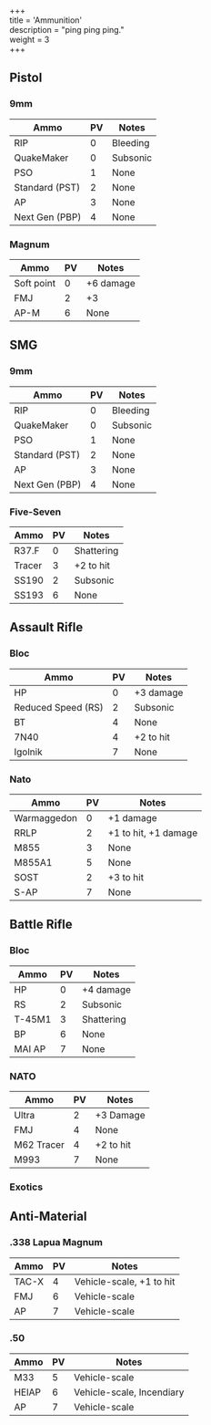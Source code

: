 +++   
title = 'Ammunition'   
description = "ping ping ping."   
weight = 3   
+++   
   
## Pistol   
   
### 9mm   
| Ammo           | PV | Notes    |
|----------------|----|----------|
| RIP            | 0  | Bleeding |
| QuakeMaker     | 0  | Subsonic |
| PSO            | 1  | None     |
| Standard (PST) | 2  | None     |
| AP             | 3  | None     |
| Next Gen (PBP) | 4  | None     |
   
### Magnum   
| Ammo       | PV | Notes     |
|------------|----|-----------|
| Soft point | 0  | +6 damage |
| FMJ        | 2  | +3        |
| AP-M       | 6  | None      |
   
## SMG   
### 9mm   
| Ammo           | PV | Notes    |
|----------------|----|----------|
| RIP            | 0  | Bleeding |
| QuakeMaker     | 0  | Subsonic |
| PSO            | 1  | None     |
| Standard (PST) | 2  | None     |
| AP             | 3  | None     |
| Next Gen (PBP) | 4  | None     |
     
   
### Five-Seven   
| Ammo   | PV | Notes      |
|--------|----|------------|
| R37.F  | 0  | Shattering |
| Tracer | 3  | +2 to hit  |
| SS190  | 2  | Subsonic   |
| SS193  | 6  | None       |  
   
## Assault Rifle   
### Bloc   
| Ammo               | PV | Notes     |
|--------------------|----|-----------|
| HP                 | 0  | +3 damage |
| Reduced Speed (RS) | 2  | Subsonic  |
| BT                 | 4  | None      |
| 7N40               | 4  | +2 to hit |
| Igolnik            | 7  | None      |  
   
### Nato   
| Ammo        | PV | Notes                |
|-------------|----|----------------------|
| Warmaggedon | 0  | +1 damage            |
| RRLP        | 2  | +1 to hit, +1 damage |
| M855        | 3  | None                 |
| M855A1      | 5  | None                 |
| SOST        | 2  | +3 to hit            |
| S-AP        | 7  | None                 |   
   
## Battle Rifle   
### Bloc   
| Ammo   | PV | Notes      |
|--------|----|------------|
| HP     | 0  | +4 damage  |
| RS     | 2  | Subsonic   |
| T-45M1 | 3  | Shattering |
| BP     | 6  | None       |
| MAI AP | 7  | None       |
   
### NATO   
| Ammo       | PV | Notes     |
|------------|----|-----------|
| Ultra      | 2  | +3 Damage |
| FMJ        | 4  | None      |
| M62 Tracer | 4  | +2 to hit |
| M993       | 7  | None      | 
   
### Exotics   
   
## Anti-Material
### .338 Lapua Magnum
| Ammo  | PV | Notes                    |
|-------|----|--------------------------|
| TAC-X | 4  | Vehicle-scale, +1 to hit |
| FMJ   | 6  | Vehicle-scale            |
| AP    | 7  | Vehicle-scale            |

### .50
| Ammo  | PV | Notes                     |
|-------|----|---------------------------|
| M33   | 5  | Vehicle-scale             |
| HEIAP | 6  | Vehicle-scale, Incendiary |
| AP    | 7  | Vehicle-scale             |
